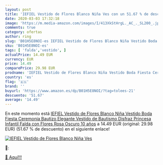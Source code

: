 ```yaml
---
layout: post
title: 'IEFIEL Vestido de Flores Blanco Niña Ves con un 51.67 % de descuento'
date: 2020-03-03 17:32:18
image: 'https://m.media-amazon.com/images/I/413XkStHrgL._AC_._SL200_.jpg'
comments: true
category: ofertas
author: ring
slug: 'B01H5E8NOI-es IEFIEL Vestido de Flores Blanco Niña Vestido Boda Fiesta...'
sku: 'B01H5E8NOI-es'
tags: [ 'falda','vestido', ]
actualPrice: 14.49 EUR
currency: EUR
price: 14.49
comparePrice: 29.98 EUR
prodname: 'IEFIEL Vestido de Flores Blanco Niña Vestido Boda Fiesta Ceremonia Bautizo Elegante Vestido de Bautismo Disfraz Princesa Infantil Falda con Flores Rosa Oscuro 10 años'
country: 'es'
flag: '🇪🇸'
brand: ''
buyurl: 'https://www.amazon.es/dp/B01H5E8NOI/?tag=tolees-21'
descuento: '51.67'
average: '14.49'
---
```


En este momento está [IEFIEL Vestido de Flores Blanco Niña Vestido Boda Fiesta Ceremonia Bautizo Elegante Vestido de Bautismo Disfraz Princesa Infantil Falda con Flores Rosa Oscuro 10 años](https://www.amazon.es/dp/B01H5E8NOI/?tag=tolees-21) a 14.49 EUR (original: 29.98 EUR) (51.67 %  de descuento) en el siguiente enlace!

[![IEFIEL Vestido de Flores Blanco Niña Ves](https://m.media-amazon.com/images/I/413XkStHrgL._AC_._SL200_.jpg)](https://www.amazon.es/dp/B01H5E8NOI/?tag=tolees-21)

🔎:


[🛒 Aquí!!!](https://www.amazon.es/dp/B01H5E8NOI/?tag=tolees-21)
